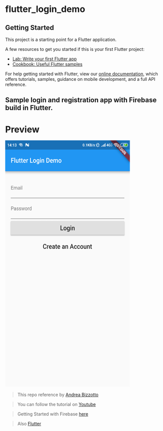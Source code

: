# flutter_login_demo

## Getting Started

This project is a starting point for a Flutter application.

A few resources to get you started if this is your first Flutter project:

- [Lab: Write your first Flutter app](https://flutter.io/docs/get-started/codelab)
- [Cookbook: Useful Flutter samples](https://flutter.io/docs/cookbook)

For help getting started with Flutter, view our 
[online documentation](https://flutter.io/docs), which offers tutorials, 
samples, guidance on mobile development, and a full API reference.

## Sample login and registration app with Firebase build in Flutter.

# Preview
<img src="https://github.com/lhmrnfrzrfr/flutter_login_app/blob/master/images/Screenshot_com.example.flutter_login_demo.png" width="400" height="790">

> This repo reference by [Andrea Bizzotto](https://github.com/bizz84/firebase-login-flutter) 

> You can follow the tutorial on [Youtube](https://www.youtube.com/watch?v=u_Lyx8KJWpg&)

> Getting Started with Firebase [here](https://firebase.google.com/?hl=id)

> Also [Flutter](https://flutter.dev/)
